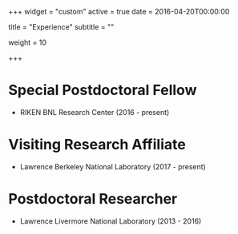 +++
widget = "custom"
active = true
date = 2016-04-20T00:00:00

title = "Experience"
subtitle = ""

weight = 10

+++

# Special Postdoctoral Fellow
-   RIKEN BNL Research Center (2016 - present)

# Visiting Research Affiliate
-   Lawrence Berkeley National Laboratory (2017 - present)

# Postdoctoral Researcher
-   Lawrence Livermore National Laboratory (2013 - 2016)
